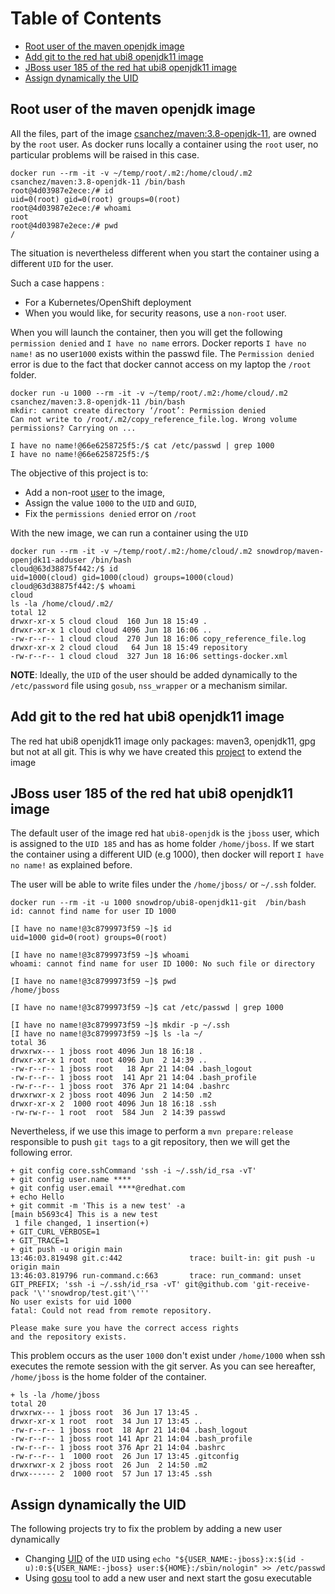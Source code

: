 Table of Contents
=================

   * [Root user of the maven openjdk image](#root-user-of-the-maven-openjdk-image)
   * [Add git to the red hat ubi8 openjdk11 image](#add-git-to-the-red-hat-ubi8-openjdk11-image)
   * [JBoss user 185 of the red hat ubi8 openjdk11 image](#jboss-user-185-of-the-red-hat-ubi8-openjdk11-image)
   * [Assign dynamically the UID](#assign-dynamically-the-uid)
    
## Root user of the maven openjdk image 

All the files, part of the image [csanchez/maven:3.8-openjdk-11](https://github.com/carlossg/docker-maven), are owned by the `root` user. As docker runs locally
a container using the `root` user, no particular problems will be raised in this case. 

```shell script
docker run --rm -it -v ~/temp/root/.m2:/home/cloud/.m2 csanchez/maven:3.8-openjdk-11 /bin/bash
root@4d03987e2ece:/# id
uid=0(root) gid=0(root) groups=0(root)
root@4d03987e2ece:/# whoami
root
root@4d03987e2ece:/# pwd
/
```

The situation is nevertheless different when you start the container using a different `UID` for the user.

Such a case happens :
- For a Kubernetes/OpenShift deployment
- When you would like, for security reasons, use a `non-root` user.

When you will launch the container, then you will get the following `permission denied` and `I have no name` errors.
Docker reports `I have no name!` as no user`1000` exists within the passwd file. The `Permission denied` error is due to the fact that
docker cannot access on my laptop the `/root` folder.

```shell script
docker run -u 1000 --rm -it -v ~/temp/root/.m2:/home/cloud/.m2 csanchez/maven:3.8-openjdk-11 /bin/bash
mkdir: cannot create directory ‘/root’: Permission denied
Can not write to /root/.m2/copy_reference_file.log. Wrong volume permissions? Carrying on ...

I have no name!@66e6258725f5:/$ cat /etc/passwd | grep 1000
I have no name!@66e6258725f5:/$ 
```

The objective of this project is to:
- Add a non-root [user](./maven-jdk-adduser) to the image,
- Assign the value `1000` to the `UID` and `GUID`,
- Fix the `permissions denied` error on `/root`

With the new image, we can run a container using the `UID` 

```shell script
docker run --rm -it -v ~/temp/root/.m2:/home/cloud/.m2 snowdrop/maven-openjdk11-adduser /bin/bash
cloud@63d38875f442:/$ id
uid=1000(cloud) gid=1000(cloud) groups=1000(cloud)
cloud@63d38875f442:/$ whoami
cloud
ls -la /home/cloud/.m2/
total 12
drwxr-xr-x 5 cloud cloud  160 Jun 18 15:49 .
drwxr-xr-x 1 cloud cloud 4096 Jun 18 16:06 ..
-rw-r--r-- 1 cloud cloud  270 Jun 18 16:06 copy_reference_file.log
drwxr-xr-x 2 cloud cloud   64 Jun 18 15:49 repository
-rw-r--r-- 1 cloud cloud  327 Jun 18 16:06 settings-docker.xml
```

**NOTE**: Ideally, the `UID` of the user should be added dynamically to the `/etc/password` file using `gosub`, `nss_wrapper` or a mechanism similar.
  
## Add git to the red hat ubi8 openjdk11 image

The red hat ubi8 openjdk11 image only packages: maven3, openjdk11, gpg but not at all git. This is why we have created this [project](./git)
to extend the image

## JBoss user 185 of the red hat ubi8 openjdk11 image

The default user of the image red hat `ubi8-openjdk` is the `jboss` user, which is assigned to the `UID 185` and has as home folder `/home/jboss`.
If we start the container using a different UID (e.g 1000), then docker will report `I have no name!` as explained before.

The user will be able to write files under the `/home/jboss/` or `~/.ssh` folder.

```shell script
docker run --rm -it -u 1000 snowdrop/ubi8-openjdk11-git  /bin/bash
id: cannot find name for user ID 1000

[I have no name!@3c8799973f59 ~]$ id
uid=1000 gid=0(root) groups=0(root)

[I have no name!@3c8799973f59 ~]$ whoami
whoami: cannot find name for user ID 1000: No such file or directory

[I have no name!@3c8799973f59 ~]$ pwd
/home/jboss

[I have no name!@3c8799973f59 ~]$ cat /etc/passwd | grep 1000

[I have no name!@3c8799973f59 ~]$ mkdir -p ~/.ssh
[I have no name!@3c8799973f59 ~]$ ls -la ~/
total 36
drwxrwx--- 1 jboss root 4096 Jun 18 16:18 .
drwxr-xr-x 1 root  root 4096 Jun  2 14:39 ..
-rw-r--r-- 1 jboss root   18 Apr 21 14:04 .bash_logout
-rw-r--r-- 1 jboss root  141 Apr 21 14:04 .bash_profile
-rw-r--r-- 1 jboss root  376 Apr 21 14:04 .bashrc
drwxrwxr-x 2 jboss root 4096 Jun  2 14:50 .m2
drwxr-xr-x 2  1000 root 4096 Jun 18 16:18 .ssh
-rw-rw-r-- 1 root  root  584 Jun  2 14:39 passwd
```

Nevertheless, if we use this image to perform a `mvn prepare:release` responsible to push `git tags` to a git repository,
then we will get the following error.
```shell script
+ git config core.sshCommand 'ssh -i ~/.ssh/id_rsa -vT'
+ git config user.name ****
+ git config user.email ****@redhat.com
+ echo Hello
+ git commit -m 'This is a new test' -a
[main b5693c4] This is a new test
 1 file changed, 1 insertion(+)
+ GIT_CURL_VERBOSE=1
+ GIT_TRACE=1
+ git push -u origin main
13:46:03.819498 git.c:442               trace: built-in: git push -u origin main
13:46:03.819796 run-command.c:663       trace: run_command: unset GIT_PREFIX; 'ssh -i ~/.ssh/id_rsa -vT' git@github.com 'git-receive-pack '\''snowdrop/test.git'\'''
No user exists for uid 1000
fatal: Could not read from remote repository.

Please make sure you have the correct access rights
and the repository exists.
```
This problem occurs as the user `1000` don't exist under `/home/1000` when ssh executes the remote session with the git server.
As you can see hereafter, `/home/jboss` is the home folder of the container.
```shell script
+ ls -la /home/jboss
total 20
drwxrwx--- 1 jboss root  36 Jun 17 13:45 .
drwxr-xr-x 1 root  root  34 Jun 17 13:45 ..
-rw-r--r-- 1 jboss root  18 Apr 21 14:04 .bash_logout
-rw-r--r-- 1 jboss root 141 Apr 21 14:04 .bash_profile
-rw-r--r-- 1 jboss root 376 Apr 21 14:04 .bashrc
-rw-r--r-- 1  1000 root  26 Jun 17 13:45 .gitconfig
drwxrwxr-x 2 jboss root  26 Jun  2 14:50 .m2
drwx------ 2  1000 root  57 Jun 17 13:45 .ssh
```

## Assign dynamically the UID

The following projects try to fix the problem by adding a new user dynamically

- Changing [UID](./uid/) of the `UID` using `echo "${USER_NAME:-jboss}:x:$(id -u):0:${USER_NAME:-jboss} user:${HOME}:/sbin/nologin" >> /etc/passwd`
- Using [gosu](./gosu/) tool to add a new user and next start the gosu executable